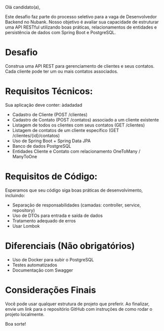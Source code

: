 Olá candidato(a),

Este desafio faz parte do processo seletivo para a vaga de Desenvolvedor Backend no Nubank. Nosso objetivo é avaliar sua capacidade de estruturar uma API RESTful utilizando boas práticas, relacionamentos de entidades e persistência de dados com Spring Boot e PostgreSQL.

# Desafio
Construa uma API REST para gerenciamento de clientes e seus contatos. Cada cliente pode ter um ou mais contatos associados.

# Requisitos Técnicos:
Sua aplicação deve conter:
àdadadad
- Cadastro de Cliente (POST /clientes)
- Cadastro de Contato (POST /contatos) associado a um cliente existente
- Listagem de todos os clientes com seus contatos (GET /clientes)
- Listagem de contatos de um cliente específico (GET /clientes/{id}/contatos)
- Uso de Spring Boot + Spring Data JPA
- Banco de dados PostgreSQL
- Entidades Cliente e Contato com relacionamento OneToMany / ManyToOne

# Requisitos de Código:
Esperamos que seu código siga boas práticas de desenvolvimento, incluindo:

- Separação de responsabilidades (camadas: controller, service, repository)
- Uso de DTOs para entrada e saída de dados
- Tratamento adequado de erros
- Usar Lombok

# Diferenciais (Não obrigatórios)
- Uso de Docker para subir o PostgreSQL
- Testes automatizados
- Documentação com Swagger

# Considerações Finais
Você pode usar qualquer estrutura de projeto que preferir. Ao finalizar, envie um link para o repositório GitHub com instruções de como rodar o projeto localmente.

Boa sorte!